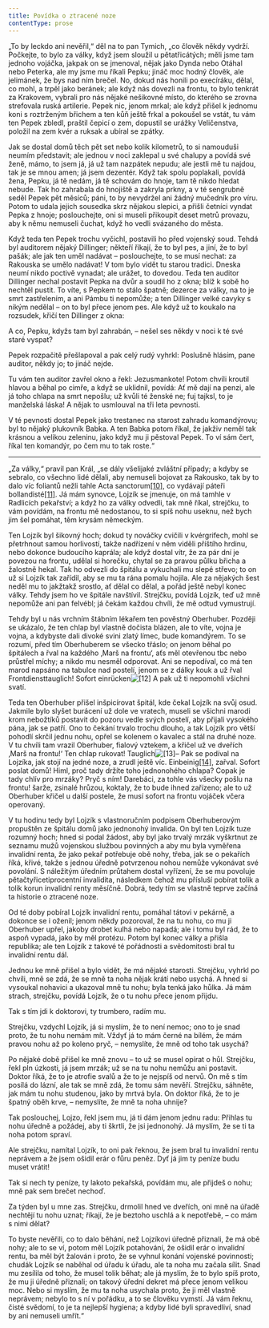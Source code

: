 ```yaml
---
title: Povídka o ztracené noze
contentType: prose
---
```


„To by leckdo ani nevěřil,“ děl na to pan Tymich, „co člověk někdy vydrží. Počkejte, to bylo za války, když jsem sloužil u pětatřicátých; měli jsme tam jednoho vojáčka, jakpak on se jmenoval, nějak jako Dynda nebo Otáhal nebo Peterka, ale my jsme mu říkali Pepku; jináč moc hodný člověk, ale jelimánek, že bys nad ním brečel. No, dokud nás honili po execíráku, dělal, co mohl, a trpěl jako beránek; ale když nás dovezli na frontu, to bylo tenkrát za Krakovem, vybrali pro nás nějaké nešikovné místo, do kterého se zrovna strefovala ruská artilerie. Pepek nic, jenom mrkal; ale když přišel k jednomu koni s roztrženým břichem a ten kůň ještě frkal a pokoušel se vstát, tu vám ten Pepek zbledl, praštil čepicí o zem, dopustil se urážky Veličenstva, položil na zem kvér a ruksak a ubíral se zpátky.

Jak se dostal domů těch pět set nebo kolik kilometrů, to si namouduši neumím představit; ale jednou v noci zaklepal u své chalupy a povídá své ženě, mámo, to jsem já, já už tam nazpátek nepudu; ale jestli mě tu najdou, tak je se mnou amen; já jsem dezentér. Když tak spolu poplakali, povídá žena, Pepku, já tě nedám, já tě schovám do hnoje, tam tě nikdo hledat nebude. Tak ho zahrabala do hnojiště a zakryla prkny, a v té sengrubně seděl Pepek pět měsíců; páni, to by nevydržel ani žádný mučedník pro víru. Potom to udala jejich sousedka skrz nějakou slepici, a přišli četníci vyndat Pepka z hnoje; poslouchejte, oni si museli přikoupit deset metrů provazu, aby k němu nemuseli čuchat, když ho vedli svázaného do města.

Když teda ten Pepek trochu vyčichl, postavili ho před vojenský soud. Tehdá byl auditorem nějaký Dillinger; někteří říkají, že to byl pes, a jiní, že to byl pašák; ale jak ten uměl nadávat – poslouchejte, to se musí nechat: za Rakouska se umělo nadávat! V tom bylo vidět tu starou tradici. Dneska neumí nikdo poctivě vynadat; ale urážet, to dovedou. Teda ten auditor Dillinger nechal postavit Pepka na dvůr a soudil ho z okna; blíž k sobě ho nechtěl pustit. To víte, s Pepkem to stálo špatně; dezerce za války, na to je smrt zastřelením, a ani Pámbu ti nepomůže; a ten Dillinger velké cavyky s nikým nedělal – on to byl přece jenom pes. Ale když už to koukalo na rozsudek, křičí ten Dillinger z okna:

A co, Pepku, kdyžs tam byl zahrabán, – nešel ses někdy v noci k té své staré vyspat?

Pepek rozpačitě přešlapoval a pak celý rudý vyhrkl: Poslušně hlásím, pane auditor, někdy jo; to jináč nejde.

Tu vám ten auditor zavřel okno a řekl: Jezusmankote! Potom chvíli kroutil hlavou a běhal po cimře, a když se uklidnil, povídá: Ať mě dají na penzi, ale já toho chlapa na smrt nepošlu; už kvůli té ženské ne; fuj tajksl, to je manželská láska! A nějak to usmlouval na tři leta pevnosti.

V té pevnosti dostal Pepek jako trestanec na starost zahradu komandýrovu; byl to nějaký plukovník Babka. A ten Babka potom říkal, že jakživ neměl tak krásnou a velikou zeleninu, jako když mu ji pěstoval Pepek. To ví sám čert, říkal ten komandýr, po čem mu to tak roste.“

* * *

„Za války,“ pravil pan Král, „se dály všelijaké zvláštní případy; a kdyby se sebralo, co všechno lidé dělali, aby nemuseli bojovat za Rakousko, tak by to dalo víc foliantů nežli tahle Acta sanctorum[\[10\]](./resources/undefined), co vydávají páteři bollandisté[\[11\]](./resources/undefined). Já mám synovce, Lojzík se jmenuje, on má tamhle v Radlicích pekařství; a když ho za války odvedli, tak mně říkal, strejčku, to vám povídám, na frontu mě nedostanou, to si spíš nohu useknu, než bych jim šel pomáhat, těm krysám německým.

Ten Lojzík byl šikovný hoch; dokud ty nováčky cvičili v kvérgrifech, mohl se přetrhnout samou horlivostí, takže nadřízení v něm viděli příštího hrdinu, nebo dokonce budoucího kaprála; ale když dostal vítr, že za pár dní je povezou na frontu, udělal si horečku, chytal se za pravou půlku břicha a žalostně hekal. Tak ho odvezli do špitálu a vykuchali mu slepé střevo; to on už si Lojzík tak zařídil, aby se mu ta rána pomalu hojila. Ale za nějakých šest neděl mu to jakžtakž srostlo, ať dělal co dělal, a pořád ještě nebyl konec války. Tehdy jsem ho ve špitále navštívil. Strejčku, povídá Lojzík, teď už mně nepomůže ani pan felvébl; já čekám každou chvíli, že mě odtud vymustrují.

Tehdy byl u nás vrchním štábním lékařem ten pověstný Oberhuber. Později se ukázalo, že ten chlap byl vlastně dočista blázen, ale to víte, vojna je vojna, a kdybyste dali divoké svini zlatý límec, bude komandýrem. To se rozumí, před tím Oberhuberem se všecko třáslo; on jenom běhal po špitálech a řval na každého ‚Marš na frontu‘, aťs měl otevřenou tbc nebo průstřel míchy; a nikdo mu nesměl odporovat. Ani se nepodíval, co má ten marod napsáno na tabulce nad postelí, jenom se z dálky kouk a už řval Frontdiensttauglich! Sofort einrücken![\[12\]](./resources/undefined) A pak už ti nepomohli všichni svatí.

Teda ten Oberhuber přišel inšpicírovat špitál, kde čekal Lojzík na svůj osud. Jakmile bylo slyšet burácení už dole ve vratech, museli se všichni marodi krom nebožtíků postavit do pozoru vedle svých postelí, aby přijali vysokého pána, jak se patří. Ono to čekání trvalo trochu dlouho, a tak Lojzík pro větší pohodlí skrčil jednu nohu, opřel se kolenem o kavalec a stál na druhé noze. V tu chvíli tam vrazil Oberhuber, fialový vztekem, a křičel už ve dveřích ‚Marš na frontu!‘ Ten chlap rukovat! Tauglich![\[13\]](./resources/undefined)– Pak se podíval na Lojzíka, jak stojí na jedné noze, a zrudl ještě víc. Einbeinig[\[14\]](./resources/undefined), zařval. Sofort poslat domů! Himl, proč tady držíte toho jednonohého chlapa? Copak je tady chlív pro mrzáky? Pryč s ním! Darebáci, za tohle vás všecky pošlu na frontu! šarže, zsinalé hrůzou, koktaly, že to bude ihned zařízeno; ale to už Oberhuber křičel u další postele, že musí sofort na frontu vojáček včera operovaný.

V tu hodinu tedy byl Lojzík s vlastnoručním podpisem Oberhuberovým propuštěn ze špitálu domů jako jednonohý invalida. On byl ten Lojzík tuze rozumný hoch; hned si podal žádost, aby byl jako trvalý mrzák vyškrtnut ze seznamu mužů vojenskou službou povinných a aby mu byla vyměřena invalidní renta, že jako pekař potřebuje obě nohy, třeba, jak se o pekařích říká, křivé, takže s jednou úředně potvrzenou nohou nemůže vykonávat své povolání. S náležitým úředním průtahem dostal vyřízení, že se mu povoluje pětačtyřicetiprocentní invalidita, následkem čehož mu přísluší pobírat tolik a tolik korun invalidní renty měsíčně. Dobrá, tedy tím se vlastně teprve začíná ta historie o ztracené noze.

Od té doby pobíral Lojzík invalidní rentu, pomáhal tátovi v pekárně, a dokonce se i oženil; jenom někdy pozoroval, že na tu nohu, co mu ji Oberhuber upřel, jakoby drobet kulhá nebo napadá; ale i tomu byl rád, že to aspoň vypadá, jako by měl protézu. Potom byl konec války a přišla republika; ale ten Lojzík z takové té pořádnosti a svědomitosti bral tu invalidní rentu dál.

Jednou ke mně přišel a bylo vidět, že má nějaké starosti. Strejčku, vyhrkl po chvíli, mně se zdá, že se mně ta noha nějak krátí nebo usychá. A hned si vysoukal nohavici a ukazoval mně tu nohu; byla tenká jako hůlka. Já mám strach, strejčku, povídá Lojzík, že o tu nohu přece jenom přijdu.

Tak s tím jdi k doktorovi, ty trumbero, radím mu.

Strejčku, vzdychl Lojzík, já si myslím, že to není nemoc; ono to je snad proto, že tu nohu nemám mít. Vždyť já to mám černé na bílém, že mám pravou nohu až po koleno pryč, – nemyslíte, že mně od toho tak usychá?

Po nějaké době přišel ke mně znovu – to už se musel opírat o hůl. Strejčku, řekl pln úzkosti, já jsem mrzák; už se na tu nohu nemůžu ani postavit. Doktor říká, že to je atrofie svalů a že to je nejspíš od nervů. On mě s tím posílá do lázní, ale tak se mně zdá, že tomu sám nevěří. Strejčku, sáhněte, jak mám tu nohu studenou, jako by mrtvá byla. On doktor říká, že to je špatný oběh krve, – nemyslíte, že mně ta noha uhnije?

Tak poslouchej, Lojzo, řekl jsem mu, já ti dám jenom jednu radu: Přihlas tu nohu úředně a požádej, aby ti škrtli, že jsi jednonohý. Já myslím, že se ti ta noha potom spraví.

Ale strejčku, namítal Lojzík, to oni pak řeknou, že jsem bral tu invalidní rentu neprávem a že jsem ošidil erár o fůru peněz. Dyť já jim ty peníze budu muset vrátit!

Tak si nech ty peníze, ty lakoto pekařská, povídám mu, ale přijdeš o nohu; mně pak sem brečet nechoď.

Za týden byl u mne zas. Strejčku, drmolil hned ve dveřích, oni mně na úřadě nechtějí tu nohu uznat; říkají, že je beztoho uschlá a k nepotřebě, – co mám s nimi dělat?

To byste nevěřili, co to dalo běhání, než Lojzíkovi úředně přiznali, že má obě nohy; ale to se ví, potom měl Lojzík potahování, že ošidil erár o invalidní rentu, ba měl být žalován i proto, že se vyhnul konání vojenské povinnosti; chudák Lojzík se naběhal od úřadu k úřadu, ale ta noha mu začala sílit. Snad mu zesílila od toho, že musel tolik běhat; ale já myslím, že to bylo spíš proto, že mu ji úředně přiznali; on takový úřední dekret má přece jenom velikou moc. Nebo si myslím, že mu ta noha usychala proto, že ji měl vlastně neprávem; nebylo to s ní v pořádku, a to se člověku vymstí. Já vám řeknu, čisté svědomí, to je ta nejlepší hygiena; a kdyby lidé byli spravedliví, snad by ani nemuseli umřít.“
